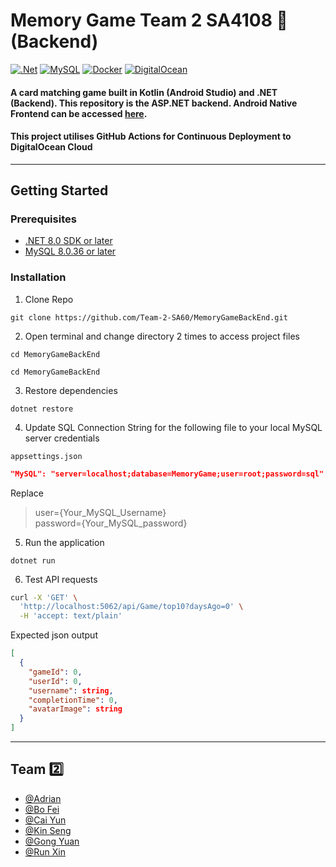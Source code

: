 # Memory Game Team 2 SA4108 🧠 (Backend)
[![.Net](https://img.shields.io/badge/.NET-5C2D91?style=for-the-badge&logo=.net&logoColor=white)](https://dotnet.microsoft.com/en-us/download/dotnet/8.0)
[![MySQL](https://img.shields.io/badge/mysql-4479A1.svg?style=for-the-badge&logo=mysql&logoColor=white)](https://www.mysql.com/)
[![Docker](https://img.shields.io/badge/docker-%230db7ed.svg?style=for-the-badge&logo=docker&logoColor=white)](https://hub.docker.com/repository/docker/imksc/yourapp/general)
[![DigitalOcean](https://img.shields.io/badge/DigitalOcean-%230167ff.svg?style=for-the-badge&logo=digitalOcean&logoColor=white)](https://www.digitalocean.com/)

#### A card matching game built in Kotlin (Android Studio) and .NET (Backend). This repository is the ASP.NET backend. Android Native Frontend can be accessed [here](https://github.com/Team-2-SA60/MemoryGameAndroid.git).
#### This project utilises GitHub Actions for Continuous Deployment to DigitalOcean Cloud
---

## Getting Started

### Prerequisites

- [.NET 8.0 SDK or later](https://dotnet.microsoft.com/en-us/download/dotnet/8.0)
- [MySQL 8.0.36 or later](https://dev.mysql.com/downloads/)

### Installation
1. Clone Repo
```
git clone https://github.com/Team-2-SA60/MemoryGameBackEnd.git
```
2. Open terminal and change directory 2 times to access project files
```
cd MemoryGameBackEnd
```
```
cd MemoryGameBackEnd
```
3. Restore dependencies
```
dotnet restore
```
4. Update SQL Connection String for the following file to your local MySQL server credentials
```
appsettings.json
```
```json
"MySQL": "server=localhost;database=MemoryGame;user=root;password=sql"
```
Replace
> user={Your_MySQL_Username} \
> password={Your_MySQL_password}
5. Run the application
```
dotnet run
```
6. Test API requests
```bash
curl -X 'GET' \
  'http://localhost:5062/api/Game/top10?daysAgo=0' \
  -H 'accept: text/plain'
```
Expected json output
```json
[
  {
    "gameId": 0,
    "userId": 0,
    "username": string,
    "completionTime": 0,
    "avatarImage": string
  }
]
```
---
## Team 2️⃣

- [@Adrian](https://github.com/adriantlh)
- [@Bo Fei](https://github.com/Bofei2058)
- [@Cai Yun](https://github.com/vegecloud)
- [@Kin Seng](https://github.com/im-ksc)
- [@Gong Yuan](https://github.com/gongyuannn)
- [@Run Xin](https://github.com/ZRX471)
